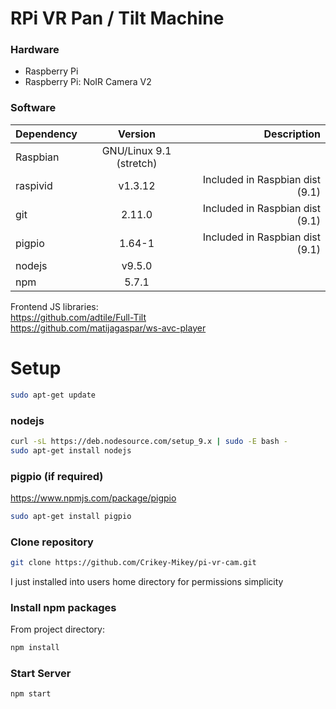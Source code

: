 
# RPi VR Pan / Tilt Machine

### Hardware
- Raspberry Pi 
- Raspberry Pi: NoIR Camera V2


### Software

| Dependency | Version                   | Description                           |
| ---------- |:-------------------------:| -------------------------------------:|
| Raspbian   | GNU/Linux 9.1 (stretch)   |                                       |
| raspivid   | v1.3.12                   | Included in Raspbian dist (9.1)       |
| git        | 2.11.0                    | Included in Raspbian dist (9.1)       |
| pigpio     | 1.64-1                    | Included in Raspbian dist (9.1)       |
| nodejs     | v9.5.0                    |                                       |
| npm        | 5.7.1                     |                                       |


Frontend JS libraries:  
https://github.com/adtile/Full-Tilt  
https://github.com/matijagaspar/ws-avc-player  

Setup 
======

```bash
sudo apt-get update
```

### nodejs
```bash
curl -sL https://deb.nodesource.com/setup_9.x | sudo -E bash -  
sudo apt-get install nodejs
```

### pigpio (if required)
https://www.npmjs.com/package/pigpio    
```bash
sudo apt-get install pigpio
```

### Clone repository 
```bash
git clone https://github.com/Crikey-Mikey/pi-vr-cam.git
```
I just installed into users home directory for permissions simplicity

### Install npm packages
From project directory:
```bash
npm install
```

### Start Server
```bash
npm start
```